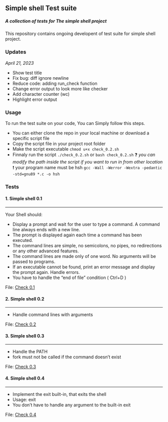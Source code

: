 ## Simple shell Test suite
##### A collection of tests for The simple shell project
This repository contains ongoing developent of test suite for simple shell project.

### Updates

*April 21, 2023*
- Show test title
- Fix bug: diff ignore newline
- Reduce code: adding run_check function
- Change error output to look more like checker
- Add character counter (wc)
- Highlight error output

### Usage

To run the test suite on your code, You can Simply follow this steps.

- You can either clone the repo in your local machine or download a specific script file
- Copy the script file in your project root folder
- Make the script executable
```chmod u+x check_0.2.sh```
- Finnaly run the script
```./check_0.2.sh```
or
```bash check_0.2.sh```
:question: *you can modify the path inside the script if you want to run in from other location*
:exclamation: your program name must be hsh 
```gcc -Wall -Werror -Wextra -pedantic -std=gnu89 *.c -o hsh```

### Tests

#### 1. Simple shell 0.1
---
Your Shell should:
*	Display a prompt and wait for the user to type a command. A command line always ends with a new line.
*	The prompt is displayed again each time a command has been executed.
*	The command lines are simple, no semicolons, no pipes, no redirections or any other advanced features.
*	The command lines are made only of one word. No arguments will be passed to programs.
*	If an executable cannot be found, print an error message and display the prompt again.
Handle errors.
*	You have to handle the “end of file” condition ( Ctrl+D )

File: [Check 0.1](check_0.1.sh)

#### 2. Simple shell 0.2
---
*	Handle command lines with arguments
	
File: [Check 0.2](check_0.2.sh)

#### 3. Simple shell 0.3
---
*	Handle the PATH
*	fork must not be called if the command doesn’t exist

File: [Check 0.3](check_0.3.sh)

#### 4. Simple shell 0.4
---
*	Implement the exit built-in, that exits the shell
*	Usage: exit
*	You don’t have to handle any argument to the built-in exit

File: [Check 0.4](check_0.4.sh)